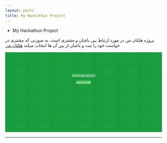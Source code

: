```yaml
---
layout: posts
title: My Hackathon Project
---
```


-  My Hackathon Project

پروژه هکتان من در مورد ارتباط بین باغبان و مشتری است. به صورتی که مشتری در خواست خود را ثبت و باغبان از بین آن ها انتخاب میکند
<a href="http://pythonanywhere.com
">هکتان من</a>


<a href="http://pythonanywhere.com/"><img src="../assets/images/14.JPG"></a>


---
